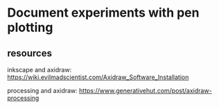 # Document experiments with pen plotting

## resources

inkscape and axidraw: https://wiki.evilmadscientist.com/Axidraw_Software_Installation

processing and axidraw: https://www.generativehut.com/post/axidraw-processing